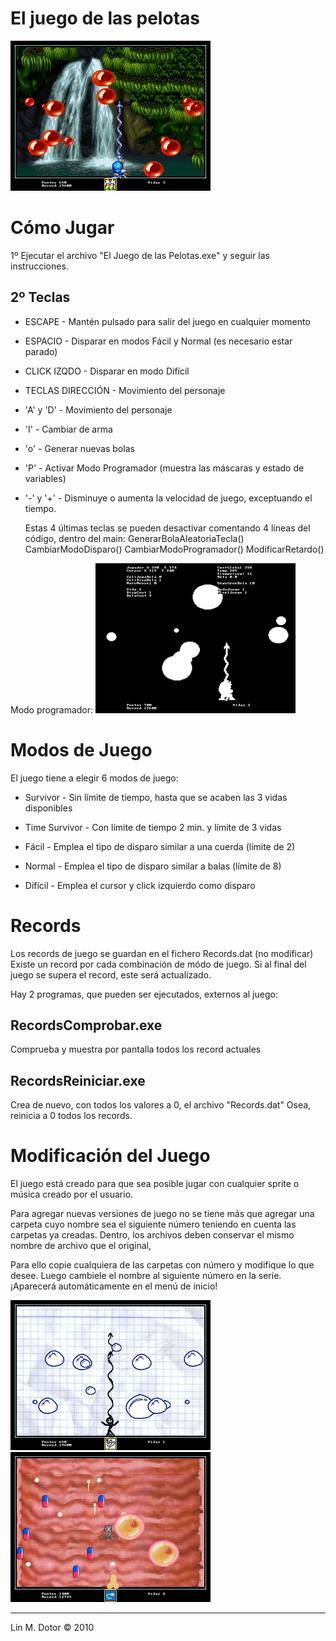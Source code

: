 # El juego de las pelotas

<img src="./screenshots/screen_01.png"  width="320">

Cómo Jugar
==========

1º Ejecutar el archivo "El Juego de las Pelotas.exe" y seguir las instrucciones.

2º Teclas
   ------

- ESCAPE - Mantén pulsado para salir del juego en cualquier momento
- ESPACIO - Disparar en modos Fácil y Normal (es necesario estar parado)
- CLICK IZQDO - Disparar en modo Difícil
- TECLAS DIRECCIÓN - Movimiento del personaje
- 'A' y 'D' - Movimiento del personaje

- 'I' - Cambiar de arma
- 'o' - Generar nuevas bolas
- 'P' - Activar Modo Programador (muestra las máscaras y estado de variables)
- '-' y '+' - Disminuye o aumenta la velocidad de juego, exceptuando el tiempo. 

	Estas 4 últimas teclas se pueden desactivar comentando 4 líneas del
	código, dentro del main:
		GenerarBolaAleatoriaTecla()
		CambiarModoDisparo()
		CambiarModoProgramador()
		ModificarRetardo()

Modo programador:
<img src="./screenshots/screen_ProgrammerMode.png"  width="320">

Modos de Juego
============== 

El juego tiene a elegir 6 modos de juego:

- Survivor - Sin límite de tiempo, hasta que se acaben las 3 vidas disponibles
- Time Survivor - Con límite de tiempo 2 min. y límite de 3 vidas

- Fácil - Emplea el tipo de disparo similar a una cuerda (límite de 2)
- Normal - Emplea el tipo de disparo similar a balas (límite de 8)
- Difícil - Emplea el cursor y click izquierdo como disparo 

Records
=======

Los records de juego se guardan en el fichero Records.dat (no modificar)
Existe un record por cada combinación de módo de juego.
Si al final del juego se supera el record, este será actualizado.

Hay 2 programas, que pueden ser ejecutados, externos al juego:
 
RecordsComprobar.exe
--------------------
Comprueba y muestra por pantalla todos los record actuales

RecordsReiniciar.exe
--------------------
Crea de nuevo, con todos los valores a 0, el archivo "Records.dat"
Osea, reinicia a 0 todos los records.

Modificación del Juego
====================== 

El juego está creado para que sea posible jugar con cualquier sprite o música
creado por el usuario.

Para agregar nuevas versiones de juego no se tiene más que agregar una carpeta
cuyo nombre sea el siguiente número teniendo en cuenta las carpetas ya creadas.
Dentro, los archivos deben conservar el mismo nombre de archivo que el original,

Para ello copie cualquiera de las carpetas con número y modifique lo que desee.
Luego cambiele el nombre al siguiente número en la serie.
¡Aparecerá automáticamente en el menú de inicio!

<img src="./screenshots/screen_02.png"  width="320"> <img src="./screenshots/screen_03.png"  width="320">

------------------------------------
Lin M. Dotor © 2010
